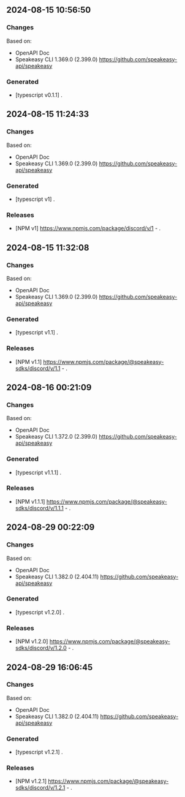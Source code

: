 

## 2024-08-15 10:56:50
### Changes
Based on:
- OpenAPI Doc  
- Speakeasy CLI 1.369.0 (2.399.0) https://github.com/speakeasy-api/speakeasy
### Generated
- [typescript v0.1.1] .

## 2024-08-15 11:24:33
### Changes
Based on:
- OpenAPI Doc  
- Speakeasy CLI 1.369.0 (2.399.0) https://github.com/speakeasy-api/speakeasy
### Generated
- [typescript v1] .
### Releases
- [NPM v1] https://www.npmjs.com/package/discord/v/1 - .

## 2024-08-15 11:32:08
### Changes
Based on:
- OpenAPI Doc  
- Speakeasy CLI 1.369.0 (2.399.0) https://github.com/speakeasy-api/speakeasy
### Generated
- [typescript v1.1] .
### Releases
- [NPM v1.1] https://www.npmjs.com/package/@speakeasy-sdks/discord/v/1.1 - .

## 2024-08-16 00:21:09
### Changes
Based on:
- OpenAPI Doc  
- Speakeasy CLI 1.372.0 (2.399.0) https://github.com/speakeasy-api/speakeasy
### Generated
- [typescript v1.1.1] .
### Releases
- [NPM v1.1.1] https://www.npmjs.com/package/@speakeasy-sdks/discord/v/1.1.1 - .

## 2024-08-29 00:22:09
### Changes
Based on:
- OpenAPI Doc  
- Speakeasy CLI 1.382.0 (2.404.11) https://github.com/speakeasy-api/speakeasy
### Generated
- [typescript v1.2.0] .
### Releases
- [NPM v1.2.0] https://www.npmjs.com/package/@speakeasy-sdks/discord/v/1.2.0 - .

## 2024-08-29 16:06:45
### Changes
Based on:
- OpenAPI Doc  
- Speakeasy CLI 1.382.0 (2.404.11) https://github.com/speakeasy-api/speakeasy
### Generated
- [typescript v1.2.1] .
### Releases
- [NPM v1.2.1] https://www.npmjs.com/package/@speakeasy-sdks/discord/v/1.2.1 - .